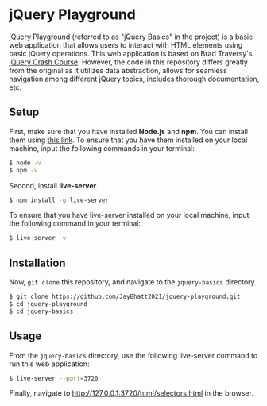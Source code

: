 # jQuery Playground

jQuery Playground (referred to as "jQuery Basics" in the project) is a basic web application that allows users to
interact with HTML elements using basic jQuery operations. This web application is based on Brad
Traversy's [jQuery Crash Course](https://github.com/bradtraversy/jquery_crash_course). However, the code in this
repository differs greatly from the original as it utilizes data abstraction, allows for seamless navigation among
different jQuery topics, includes thorough documentation, etc.

## Setup

First, make sure that you have installed **Node.js** and **npm**. You can install them
using [this link](https://nodejs.org/en/download). To ensure that you have them installed on your local machine, input
the following commands in your terminal:

```bash
$ node -v
$ npm -v
```

Second, install **live-server**.

```bash
$ npm install -g live-server
```

To ensure that you have live-server installed on your local machine, input the following command in your terminal:

```bash
$ live-server -v
```

## Installation

Now, `git clone` this repository, and navigate to the `jquery-basics` directory.

```bash
$ git clone https://github.com/JayBhatt2021/jquery-playground.git
$ cd jquery-playground
$ cd jquery-basics
```

## Usage

From the `jquery-basics` directory, use the following live-server command to run this web application:

```bash
$ live-server --port=3720
```

Finally, navigate to http://127.0.0.1:3720/html/selectors.html in the browser.
